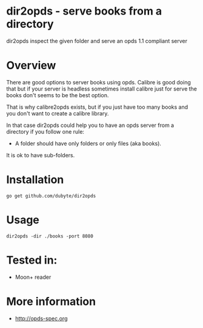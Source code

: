 # dir2opds - serve books from a directory
 dir2opds inspect the given folder and serve an opds 1.1 compliant server

# Overview
 There are good options to server books using opds. Calibre is good doing
 that but if your server is headless sometimes install calibre
 just for serve the books don't seems to be the best option.

 That is why calibre2opds exists, but if you just have too many books and
 you don't want to create a calibre library.

 In that case dir2opds could help you to have an opds server from a
 directory if you follow one rule:

 - A folder should have only folders or only files (aka books).

 It is ok to have sub-folders.

# Installation
    go get github.com/dubyte/dir2opds

# Usage
    dir2opds -dir ./books -port 8080

# Tested in:
   - Moon+ reader

# More information
  - http://opds-spec.org


